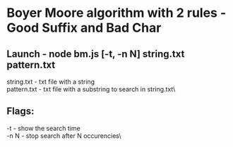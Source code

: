 # Boyer Moore algorithm with 2 rules - Good Suffix and Bad Char
## Launch - node bm.js [-t, -n N] string.txt pattern.txt
string.txt - txt file with a string\
pattern.txt - txt file with a substring to search in string.txt\
## Flags:
-t - show the search time\
-n N - stop search after N occurencies\
